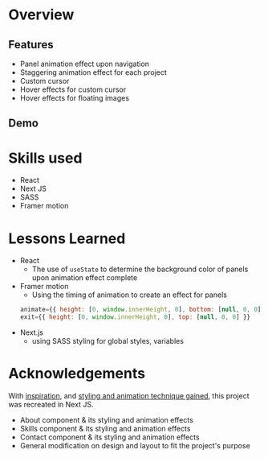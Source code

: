 # Overview

## Features
- Panel animation effect upon navigation
- Staggering animation effect for each project
- Custom cursor
- Hover effects for custom cursor
- Hover effects for floating images

## Demo

# Skills used
- React
- Next JS
- SASS
- Framer motion
# Lessons Learned
- React
    - The use of ```useState``` to determine the background color of panels upon animation effect complete
- Framer motion 
    - Using the timing of animation to create an effect for panels
    ``` JavaScript
    animate={{ height: [0, window.innerHeight, 0], bottom: [null, 0, 0] }}
    exit={{ height: [0, window.innerHeight, 0], top: [null, 0, 0] }}
    ```
- Next.js
    - using SASS styling for global styles, variables


# Acknowledgements
With [inspiration](https://loerarchitecten.com/en/projects/), and [styling and animation technique gained](https://www.youtube.com/watch?v=qvFLjZvz5Mw&t=2732s), this project was recreated in Next JS.
* About component & its styling and animation effects
* Skills component & its styling and animation effects
* Contact component & its styling and animation effects
* General modification on design and layout to fit the project's purpose

